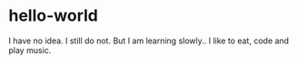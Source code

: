 # hello-world
I have no idea.
I still do not. But I am learning slowly..
I like to eat, code and play music.
